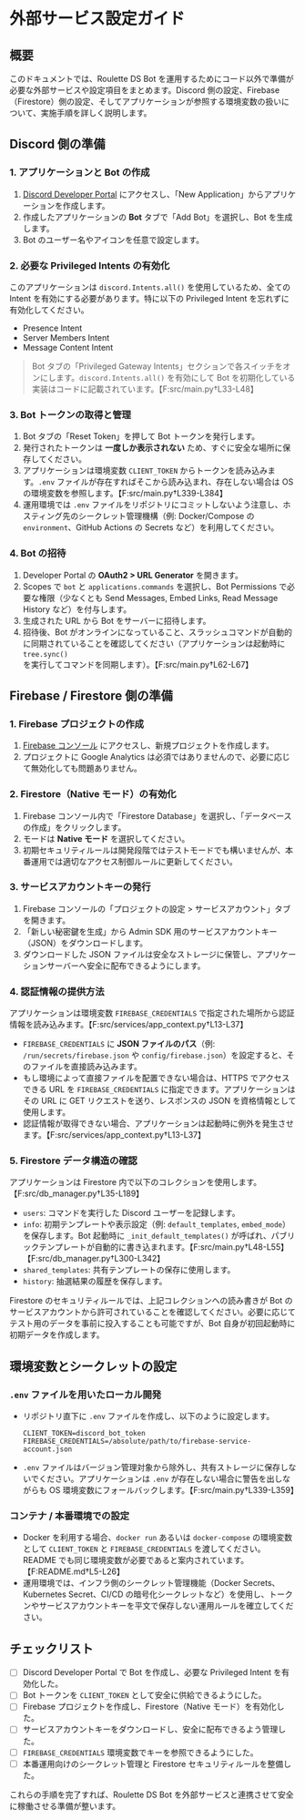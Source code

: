 # 外部サービス設定ガイド

## 概要
このドキュメントでは、Roulette DS Bot を運用するためにコード以外で準備が必要な外部サービスや設定項目をまとめます。Discord 側の設定、Firebase（Firestore）側の設定、そしてアプリケーションが参照する環境変数の扱いについて、実施手順を詳しく説明します。

## Discord 側の準備
### 1. アプリケーションと Bot の作成
1. [Discord Developer Portal](https://discord.com/developers/applications) にアクセスし、「New Application」からアプリケーションを作成します。
2. 作成したアプリケーションの **Bot** タブで「Add Bot」を選択し、Bot を生成します。
3. Bot のユーザー名やアイコンを任意で設定します。

### 2. 必要な Privileged Intents の有効化
このアプリケーションは `discord.Intents.all()` を使用しているため、全ての Intent を有効にする必要があります。特に以下の Privileged Intent を忘れずに有効化してください。
- Presence Intent
- Server Members Intent
- Message Content Intent

> Bot タブの「Privileged Gateway Intents」セクションで各スイッチをオンにします。`discord.Intents.all()` を有効にして Bot を初期化している実装はコードに記載されています。【F:src/main.py†L33-L48】

### 3. Bot トークンの取得と管理
1. Bot タブの「Reset Token」を押して Bot トークンを発行します。
2. 発行されたトークンは **一度しか表示されない** ため、すぐに安全な場所に保存してください。
3. アプリケーションは環境変数 `CLIENT_TOKEN` からトークンを読み込みます。`.env` ファイルが存在すればそこから読み込まれ、存在しない場合は OS の環境変数を参照します。【F:src/main.py†L339-L384】
4. 運用環境では `.env` ファイルをリポジトリにコミットしないよう注意し、ホスティング先のシークレット管理機構（例: Docker/Compose の `environment`、GitHub Actions の Secrets など）を利用してください。

### 4. Bot の招待
1. Developer Portal の **OAuth2 > URL Generator** を開きます。
2. Scopes で `bot` と `applications.commands` を選択し、Bot Permissions で必要な権限（少なくとも Send Messages, Embed Links, Read Message History など）を付与します。
3. 生成された URL から Bot をサーバーに招待します。
4. 招待後、Bot がオンラインになっていること、スラッシュコマンドが自動的に同期されていることを確認してください（アプリケーションは起動時に `tree.sync()` を実行してコマンドを同期します）。【F:src/main.py†L62-L67】

## Firebase / Firestore 側の準備
### 1. Firebase プロジェクトの作成
1. [Firebase コンソール](https://console.firebase.google.com/) にアクセスし、新規プロジェクトを作成します。
2. プロジェクトに Google Analytics は必須ではありませんので、必要に応じて無効化しても問題ありません。

### 2. Firestore（Native モード）の有効化
1. Firebase コンソール内で「Firestore Database」を選択し、「データベースの作成」をクリックします。
2. モードは **Native モード** を選択してください。
3. 初期セキュリティルールは開発段階ではテストモードでも構いませんが、本番運用では適切なアクセス制御ルールに更新してください。

### 3. サービスアカウントキーの発行
1. Firebase コンソールの「プロジェクトの設定 > サービスアカウント」タブを開きます。
2. 「新しい秘密鍵を生成」から Admin SDK 用のサービスアカウントキー（JSON）をダウンロードします。
3. ダウンロードした JSON ファイルは安全なストレージに保管し、アプリケーションサーバーへ安全に配布できるようにします。

### 4. 認証情報の提供方法
アプリケーションは環境変数 `FIREBASE_CREDENTIALS` で指定された場所から認証情報を読み込みます。【F:src/services/app_context.py†L13-L37】

- `FIREBASE_CREDENTIALS` に **JSON ファイルのパス**（例: `/run/secrets/firebase.json` や `config/firebase.json`）を設定すると、そのファイルを直接読み込みます。
- もし環境によって直接ファイルを配置できない場合は、HTTPS でアクセスできる URL を `FIREBASE_CREDENTIALS` に指定できます。アプリケーションはその URL に GET リクエストを送り、レスポンスの JSON を資格情報として使用します。
- 認証情報が取得できない場合、アプリケーションは起動時に例外を発生させます。【F:src/services/app_context.py†L13-L37】

### 5. Firestore データ構造の確認
アプリケーションは Firestore 内で以下のコレクションを使用します。【F:src/db_manager.py†L35-L189】
- `users`: コマンドを実行した Discord ユーザーを記録します。
- `info`: 初期テンプレートや表示設定（例: `default_templates`, `embed_mode`）を保存します。Bot 起動時に `_init_default_templates()` が呼ばれ、パブリックテンプレートが自動的に書き込まれます。【F:src/main.py†L48-L55】【F:src/db_manager.py†L300-L342】
- `shared_templates`: 共有テンプレートの保存に使用します。
- `history`: 抽選結果の履歴を保存します。

Firestore のセキュリティルールでは、上記コレクションへの読み書きが Bot のサービスアカウントから許可されていることを確認してください。必要に応じてテスト用のデータを事前に投入することも可能ですが、Bot 自身が初回起動時に初期データを作成します。

## 環境変数とシークレットの設定
### `.env` ファイルを用いたローカル開発
- リポジトリ直下に `.env` ファイルを作成し、以下のように設定します。
  ```env
  CLIENT_TOKEN=discord_bot_token
  FIREBASE_CREDENTIALS=/absolute/path/to/firebase-service-account.json
  ```
- `.env` ファイルはバージョン管理対象から除外し、共有ストレージに保存しないでください。アプリケーションは `.env` が存在しない場合に警告を出しながらも OS 環境変数にフォールバックします。【F:src/main.py†L339-L359】

### コンテナ / 本番環境での設定
- Docker を利用する場合、`docker run` あるいは `docker-compose` の環境変数として `CLIENT_TOKEN` と `FIREBASE_CREDENTIALS` を渡してください。README でも同じ環境変数が必要であると案内されています。【F:README.md†L5-L26】
- 運用環境では、インフラ側のシークレット管理機能（Docker Secrets、Kubernetes Secret、CI/CD の暗号化シークレットなど）を使用し、トークンやサービスアカウントキーを平文で保存しない運用ルールを確立してください。

## チェックリスト
- [ ] Discord Developer Portal で Bot を作成し、必要な Privileged Intent を有効化した。
- [ ] Bot トークンを `CLIENT_TOKEN` として安全に供給できるようにした。
- [ ] Firebase プロジェクトを作成し、Firestore（Native モード）を有効化した。
- [ ] サービスアカウントキーをダウンロードし、安全に配布できるよう管理した。
- [ ] `FIREBASE_CREDENTIALS` 環境変数でキーを参照できるようにした。
- [ ] 本番運用向けのシークレット管理と Firestore セキュリティルールを整備した。

これらの手順を完了すれば、Roulette DS Bot を外部サービスと連携させて安全に稼働させる準備が整います。

